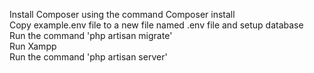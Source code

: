 Install Composer using the command Composer install <br>
Copy example.env file to a new file named .env file and setup database <br>
Run the command 'php artisan migrate' <br>
Run Xampp  <br>
Run the command 'php artisan server' <br>
